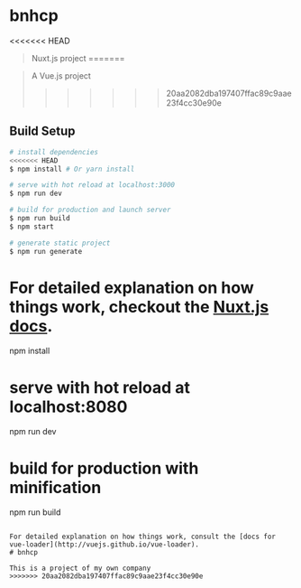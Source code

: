 # bnhcp

<<<<<<< HEAD
> Nuxt.js project
=======

> A Vue.js project
>>>>>>> 20aa2082dba197407ffac89c9aae23f4cc30e90e

## Build Setup

``` bash
# install dependencies
<<<<<<< HEAD
$ npm install # Or yarn install

# serve with hot reload at localhost:3000
$ npm run dev

# build for production and launch server
$ npm run build
$ npm start

# generate static project
$ npm run generate
```

For detailed explanation on how things work, checkout the [Nuxt.js docs](https://github.com/nuxt/nuxt.js).
=======
npm install

# serve with hot reload at localhost:8080
npm run dev

# build for production with minification
npm run build
```

For detailed explanation on how things work, consult the [docs for vue-loader](http://vuejs.github.io/vue-loader).
# bnhcp

This is a project of my own company
>>>>>>> 20aa2082dba197407ffac89c9aae23f4cc30e90e
